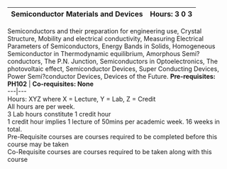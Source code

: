 **Semiconductor Materials and Devices** | **Hours: 3 0 3**  
---|---  
Semiconductors and their preparation for engineering use, Crystal Structure, Mobility and electrical conductivity, Measuring Electrical Parameters of Semiconductors, Energy Bands in Solids, Homogeneous Semiconductor in Thermodynamic equilibrium, Amorphous Semi?conductors, The P.N. Junction, Semiconductors in Optoelectronics, The photovoltaic effect, Semiconductor Devices, Super Conducting Devices, Power Semi?conductor Devices, Devices of the Future.
**Pre-requisites: PH102** | **Co-requisites: None**  
---|---  
Hours: XYZ where X = Lecture, Y = Lab, Z = Credit  
All hours are per week.  
3 Lab hours constitute 1 credit hour  
1 credit hour implies 1 lecture of 50mins per academic week. 16 weeks in total.  
Pre-Requisite courses are courses required to be completed before this course may be taken  
Co-Requisite courses are courses required to be taken along with this course
